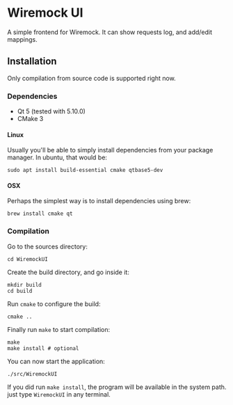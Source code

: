 # Wiremock UI

A simple frontend for Wiremock. It can show requests log, and add/edit mappings.

## Installation

Only compilation from source code is supported right now.

### Dependencies

 - Qt 5 (tested with 5.10.0)
 - CMake 3

#### Linux

Usually you'll be able to simply install dependencies from your package manager.
In ubuntu, that would be:
```
sudo apt install build-essential cmake qtbase5-dev
```

#### OSX

Perhaps the simplest way is to install dependencies using brew:
```
brew install cmake qt
```

### Compilation

Go to the sources directory:
```
cd WiremockUI
```

Create the build directory, and go inside it:
```
mkdir build
cd build
```

Run `cmake` to configure the build:
```
cmake ..
```

Finally run `make` to start compilation:
```
make
make install # optional
```

You can now start the application:
```
./src/WiremockUI
```

If you did run `make install`, the program will be available in the system path. just type `WiremockUI` in any terminal.
